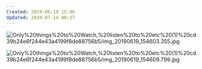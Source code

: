 ```yaml
---
Created: 2019-06-19 15:46
Updated: 2019-07-14 00:27
---
```



![Only%20things%20to%20Watch,%20listen%20to%20etc%20(1)%20cd39b24e6f244e43a4199f8de88756b5/img_20190619_154603.355.jpg](img_20190619_154603.355.jpg)

![Only%20things%20to%20Watch,%20listen%20to%20etc%20(1)%20cd39b24e6f244e43a4199f8de88756b5/img_20190619_154609.799.jpg](img_20190619_154609.799.jpg)